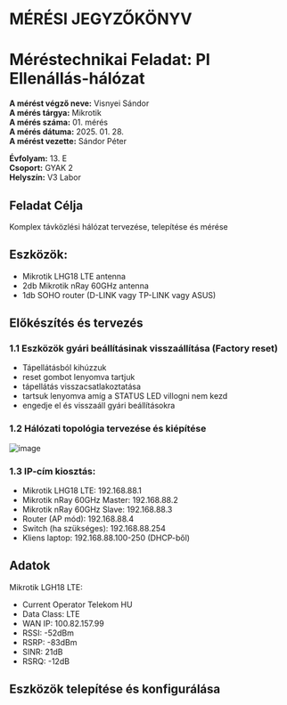 # MÉRÉSI JEGYZŐKÖNYV   
# Méréstechnikai Feladat: PI Ellenállás-hálózat    

**A mérést végző neve:** Visnyei Sándor  
**A mérés tárgya:**  Mikrotik  
**A mérés száma:** 01. mérés    
**A mérés dátuma:** 2025. 01. 28.    
**A mérést vezette:** Sándor Péter    

**Évfolyam:** 13. E  
**Csoport:** GYAK 2  
**Helyszín:** V3 Labor  

## Feladat Célja    
Komplex távközlési hálózat tervezése, telepítése és mérése  

## Eszközök:  
  - Mikrotik LHG18 LTE antenna    
  - 2db Mikrotik nRay 60GHz antenna   
  - 1db SOHO router (D-LINK vagy TP-LINK vagy ASUS)  

## Előkészítés és tervezés  

### 1.1 Eszközök gyári beállításinak visszaállítása (Factory reset)  
- Tápellátásból kihúzzuk
- reset gombot lenyomva tartjuk
- tápellátás visszacsatlakoztatása
- tartsuk lenyomva amíg a STATUS LED villogni nem kezd
- engedje el és visszaáll gyári beállításokra

### 1.2 Hálózati topológia tervezése és kiépítése  
![image](https://github.com/user-attachments/assets/71bf45c6-ea60-45e6-9ae0-b3d8d9d755b6)

### 1.3 IP-cím kiosztás:  
- Mikrotik LHG18 LTE: 192.168.88.1  
- Mikrotik nRay 60GHz Master: 192.168.88.2  
- Mikrotik nRay 60GHz Slave: 192.168.88.3  
- Router (AP mód): 192.168.88.4  
- Switch (ha szükséges): 192.168.88.254  
- Kliens laptop: 192.168.88.100-250 (DHCP-ből) 

## Adatok
Mikrotik LGH18 LTE:
- Current Operator Telekom HU
- Data Class: LTE
- WAN IP: 100.82.157.99
- RSSI: -52dBm
- RSRP: -83dBm
- SINR: 21dB
- RSRQ: -12dB

## Eszközök telepítése és konfigurálása
